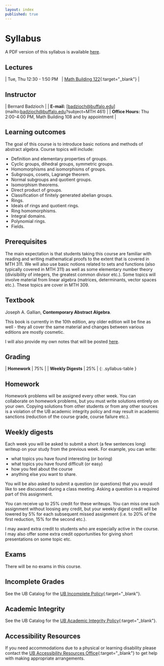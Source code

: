 ```yaml
---
layout: index
published: true
---
```


<style>
table.syllabus-table td{
  padding-right: 10px;
  padding-left: 5px;

}

table.syllabus-table tr:hover {
  background-color: rgb(255, 255, 255);
}

ul {
  padding-left: 20px;
}
</style>


# Syllabus

A PDF version of this syllabus is available <a href="/assets/syllabus.pdf" markdown="0">here</a>.

## Lectures

| Tue, Thu 12:30 - 1:50 PM &nbsp; | [Math Building 122](http://www.buffalo.edu/home/visiting-ub/CampusMaps/maps.html#MATH){:target="_blank"} |


## Instructor

| Bernard Badzioch |
| **E-mail:** [badzioch@buffalo.edu](mailto:badzioch@buffalo.edu?subject=MTH 461) |
| **Office Hours:** Thu 2:00-4:00 PM, Math Building 108 and by appointment |


## Learning outcomes

The goal of this course is to introduce basic notions and methods of abstract algebra.
Course topics will include:

* Definition and elementary properties of groups.
* Cyclic groups, dihedral groups, symmetric groups.
* Homomorphisms and isomorphisms of groups.
* Subgroups, cosets, Lagrange theorem. 
* Normal subgroups and quotient groups.
* Isomorphism theorems.
* Direct product of groups.
* Classification of finitely generated abelian groups.
* Rings.
* Ideals of rings and quotient rings.
* Ring homomorphisms. 
* Integral domains.
* Polynomial rings.
* Fields.

## Prerequisites

The main expectation is that students taking this course are familiar with reading and writing 
mathematical proofs to the extent that is covered in MTH 311. We will also use basic notions 
related to sets and functions (also typically covered in MTH 311) as well as some elementary number 
theory (divisibility of integers, the greatest common divisor etc.). Some topics will involve material 
from linear algebra (matrices, determinants, vector spaces etc.). These topics are cover in MTH 309.



## Textbook


Joseph A. Gallian, **Contemporary Abstract Algebra**. 

This book is currently in the 10th edition, any older edition will be fine as well - they all cover 
the same material and changes between various editions are mostly cosmetic.

I will also provide my own notes that will be posted [here](lecture_notes.md).



## Grading

| **Homework**                          | 75% |
| **Weekly Digests**                    | 25% |
{: .syllabus-table }

## Homework

Homework problems will be assigned every other week. You can collaborate on homework problems,
but you must write solutions entirely on your own. Copying solutions from other students or from
any other sources is a violation of the UB academic integrity policy and may result in academic
sanctions (reduction of the course grade, course failure etc.).


## Weekly digests

Each week you will be asked to submit a short (a few sentences long) writeup
on your study from the previous week. For example, you can write:

* what topics you have found interesting (or boring)
* what topics you have found difficult (or easy)
* how  you feel about the course
* anything else you want to share.

You will be also asked to submit a question (or questions) that you would like to
see discussed during a class meeting. Asking a question is a required part of this
assignment.

You can receive up to 25% credit for these writeups. You can miss one
such assignment without loosing any credit, but your weekly digest credit will be
lowered by 5% for each subsequent missed assignment (i.e. to 20% of the first reduction,
15% for the second etc.).

I may award extra credit to students who are especially active in the course.
I may also offer some extra credit opportunities for giving short presentations
on some topic etc.


## Exams

There will be no exams in this course.


## Incomplete Grades

See the UB Catalog for the [UB Incomplete Policy](https://catalogs.buffalo.edu/content.php?catoid=1&navoid=19#incomplete-grades){:target="_blank"}.


## Academic Integrity

See the UB Catalog for the [UB Academic Integrity Policy](https://catalogs.buffalo.edu/content.php?catoid=1&navoid=19#academic-integrity){:target="_blank"}.


## Accessibility Resources

If you need accommodations due to a physical or learning disability please contact the
[UB Accessibility Resources Office](https://www.buffalo.edu/studentlife/who-we-are/departments/accessibility.html){:target="_blank"}
to get help with making appropriate arrangements.
